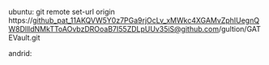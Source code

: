 ubuntu:
git remote set-url origin https://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@github.com/gultion/GATEVault.git

andrid:
